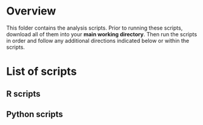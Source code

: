 # Overview
This folder contains the analysis scripts.  Prior to running these scripts, download all of them into your **main working directory**.  Then run the scripts in order and follow any additional directions indicated below or within the scripts.

# List of scripts

## R scripts


## Python scripts


